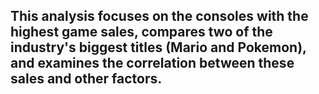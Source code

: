 ## This analysis focuses on the consoles with the highest game sales, compares two of the industry's biggest titles (Mario and Pokemon), and examines the correlation between these sales and other factors.
